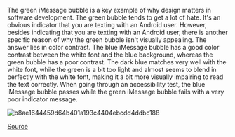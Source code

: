 The green iMessage bubble is a key example of why design matters in software development. The green bubble tends to get a lot of hate. It's an obvious indicator that you are texting with an Android user. However, besides indicating that you are texting with an Android user, there is another specific reason of why the green bubble isn't visually appealing. The answer lies in color contrast. The blue iMessage bubble has a good color contrast between the white font and the blue background, whereas the green bubble has a poor contrast. The dark blue matches very well with the white font, while the green is a bit too light and almost seems to blend in perfectly with the white font, making it a bit more visually impairing to read the text correctly. When going through an accessibility test, the blue iMessage bubble passes while the green iMessage bubble fails with a very poor indicator message.

![b8ae1644459d64b401a193c4404ebcdd4ddbc188](https://github.com/erascon7/TIL/assets/39039416/7593e614-58a4-4e15-82c5-beceaf53424a)

[Source]([https://web.archive.org/web/20221201051514/https://uxdesign.cc/how-apple-makes-you-think-green-bubbles-gross-e03b52b12fed?gi=e5d7fd069ef2](https://uxdesign.cc/how-apple-makes-you-think-green-bubbles-gross-e03b52b12fed))
